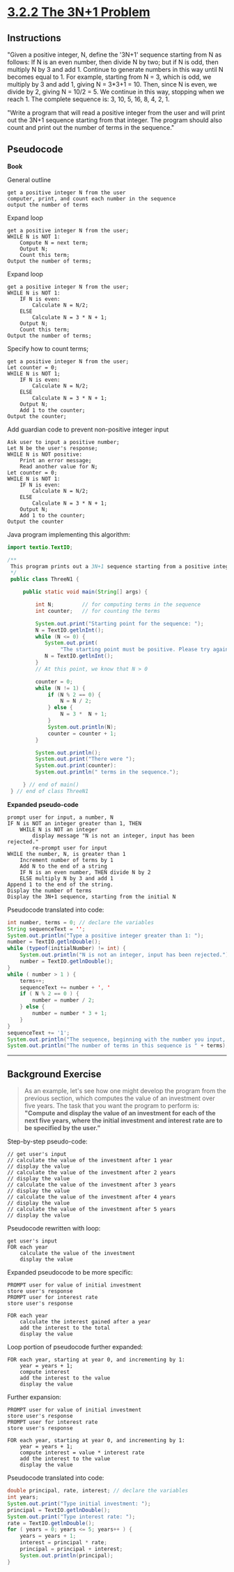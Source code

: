# [3.2.2  The 3N+1 Problem](http://math.hws.edu/javanotes/c3/s2.html#control.2.2)

## Instructions

"Given a positive integer, N, define the '3N+1' sequence starting from N as follows: If N is an even number, then divide N by two; but if N is odd, then multiply N by 3 and add 1. Continue to generate numbers in this way until N becomes equal to 1. For example, starting from N = 3, which is odd, we multiply by 3 and add 1, giving N = 3*3+1 = 10. Then, since N is even, we divide by 2, giving N = 10/2 = 5. We continue in this way, stopping when we reach 1. The complete sequence is: 3, 10, 5, 16, 8, 4, 2, 1.

"Write a program that will read a positive integer from the user and will print out the 3N+1 sequence starting from that integer. The program should also count and print out the number of terms in the sequence."

## Pseudocode 

**Book**

General outline
```
get a positive integer N from the user
computer, print, and count each number in the sequence 
output the number of terms 
``` 

Expand loop
```
get a positive integer N from the user; 
WHILE N is NOT 1:
    Compute N = next term; 
    Output N; 
    Count this term; 
Output the number of terms; 
```

Expand loop
```
get a positive integer N from the user; 
WHILE N is NOT 1:
    IF N is even: 
        Calculate N = N/2; 
    ELSE 
        Calculate N = 3 * N + 1; 
    Output N; 
    Count this term; 
Output the number of terms; 
``` 

Specify how to count terms; 
```
get a positive integer N from the user; 
Let counter = 0; 
WHILE N is NOT 1; 
    IF N is even:
        Calculate N = N/2; 
    ELSE 
        Calculate N = 3 * N + 1; 
    Output N; 
    Add 1 to the counter; 
Output the counter; 
```

Add guardian code to prevent non-positive integer input
```
Ask user to input a positive number; 
Let N be the user's response; 
WHILE N is NOT positive: 
    Print an error message; 
    Read another value for N; 
Let counter = 0; 
WHILE N is NOT 1:
    IF N is even: 
        Calculate N = N/2; 
    ELSE 
        Calculate N = 3 * N + 1; 
    Output N; 
    Add 1 to the counter;
Output the counter
```

Java program implementing this algorithm:

```Java
import textio.TextIO; 

/**
 This program prints out a 3N+1 sequence starting from a positive integer specified by the user. It also counts the number of terms in the sequence, and prints out that number.
 */
 public class ThreeN1 {

     public static void main(String[] args) {

         int N;         // for computing terms in the sequence
         int counter;   // for counting the terms

         System.out.print("Starting point for the sequence: "); 
         N = TextIO.getlnInt(); 
         while (N <= 0) {
            System.out.print(
                 "The starting point must be positive. Please try again: ");
            N = TextIO.getlnInt(); 
         }
         // At this point, we know that N > 0

         counter = 0; 
         while (N != 1) {
             if (N % 2 == 0) {
                 N = N / 2; 
             } else {
                 N = 3 *  N + 1; 
             }
             System.out.println(N); 
             counter = counter + 1; 
         }

         System.out.println(); 
         System.out.print("There were "); 
         System.out.print(counter): 
         System.out.println(" terms in the sequence."); 

     } // end of main()
 } // end of class ThreeN1
```

    

**Expanded pseudo-code**
```
prompt user for input, a number, N
IF N is NOT an integer greater than 1, THEN 
    WHILE N is NOT an integer
        display message "N is not an integer, input has been rejected." 
        re-prompt user for input 
WHILE the number, N, is greater than 1
    Increment number of terms by 1 
    Add N to the end of a string 
    IF N is an even number, THEN divide N by 2
    ELSE multiply N by 3 and add 1
Append 1 to the end of the string. 
Display the number of terms
Display the 3N+1 sequence, starting from the initial N 
```

Pseudocode translated into code: 
```Java
int number, terms = 0; // declare the variables 
String sequenceText = ''; 
System.out.println("Type a positive integer greater than 1: "); 
number = TextIO.getlnDouble(); 
while (typeof(initialNumber) != int) {
    System.out.println("N is not an integer, input has been rejected."); 
    number = TextIO.getlnDouble(); 
}
while ( number > 1 ) {
    terms++; 
    sequenceText += number + ', ' 
    if ( N % 2 == 0 ) {
        number = number / 2;
    } else {
        number = number * 3 + 1; 
    }
}
sequenceText += '1'; 
System.out.println("The sequence, beginning with the number you input, is " + sequenceText); 
System.out.println("The number of terms in this sequence is " + terms); 
```









---
## Background Exercise

> As an example, let's see how one might develop the program from the previous section, which computes the value of an investment over five years. The task that you want the program to perform is: **"Compute and display the value of an investment for each of the next five years, where the initial investment and interest rate are to be specified by the user."** 

Step-by-step pseudo-code: 
```
// get user's input
// calculate the value of the investment after 1 year
// display the value
// calculate the value of the investment after 2 years
// display the value
// calculate the value of the investment after 3 years
// display the value
// calculate the value of the investment after 4 years
// display the value
// calculate the value of the investment after 5 years
// display the value 
```

Pseudocode rewritten with loop: 
```
get user's input
FOR each year
    calculate the value of the investment
    display the value 
``` 

Expanded pseudocode to be more specific: 
```
PROMPT user for value of initial investment 
store user's response 
PROMPT user for interest rate 
store user's response 

FOR each year 
    calculate the interest gained after a year 
    add the interest to the total 
    display the value 
``` 

Loop portion of pseudocode further expanded:
``` 
FOR each year, starting at year 0, and incrementing by 1: 
    year = years + 1; 
    compute interest 
    add the interest to the value
    display the value
```

Further expansion: 
```
PROMPT user for value of initial investment 
store user's response 
PROMPT user for interest rate 
store user's response

FOR each year, starting at year 0, and incrementing by 1: 
    year = years + 1; 
    compute interest = value * interest rate
    add the interest to the value
    display the value
```

Pseudocode translated into code: 
```Java
double principal, rate, interest; // declare the variables
int years; 
System.out.print("Type initial investment: ");
principal = TextIO.getlnDouble(); 
System.out.print("Type interest rate: "); 
rate = TextIO.getlnDouble(); 
for ( years = 0; years <= 5; years++ ) {
    years = years + 1; 
    interest = principal * rate; 
    principal = principal + interest; 
    System.out.println(principal); 
} 
``` 




